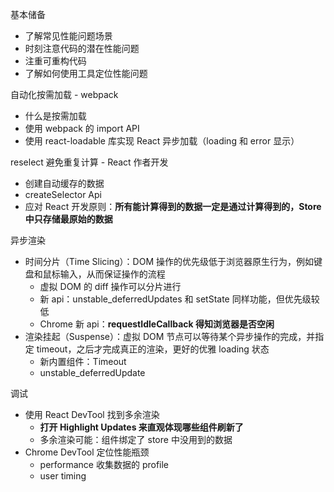 基本储备
* 了解常见性能问题场景
* 时刻注意代码的潜在性能问题
* 注重可重构代码
* 了解如何使用工具定位性能问题

自动化按需加载 - webpack
* 什么是按需加载
* 使用 webpack 的 import API
* 使用 react-loadable 库实现 React 异步加载（loading 和 error 显示）

reselect 避免重复计算 - React 作者开发
* 创建自动缓存的数据
* createSelector Api
* 应对 React 开发原则：**所有能计算得到的数据一定是通过计算得到的，Store 中只存储最原始的数据**

异步渲染
* 时间分片（Time Slicing）：DOM 操作的优先级低于浏览器原生行为，例如键盘和鼠标输入，从而保证操作的流程
  * 虚拟 DOM 的 diff 操作可以分片进行
  * 新 api：unstable_deferredUpdates 和 setState 同样功能，但优先级较低
  * Chrome 新 api：**requestIdleCallback 得知浏览器是否空闲**
* 渲染挂起（Suspense）：虚拟 DOM 节点可以等待某个异步操作的完成，并指定 timeout，之后才完成真正的渲染，更好的优雅 loading 状态
  * 新内置组件：Timeout
  * unstable_deferredUpdate

调试
* 使用 React DevTool 找到多余渲染
  * **打开 Highlight Updates 来直观体现哪些组件刷新了**
  * 多余渲染可能：组件绑定了 store 中没用到的数据
* Chrome DevTool 定位性能瓶颈
  * performance 收集数据的 profile
  * user timing